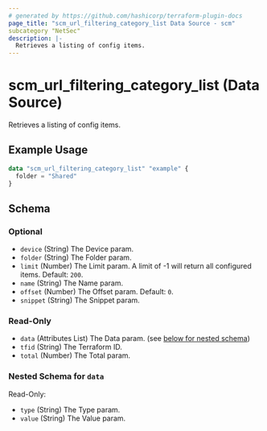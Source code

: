 ```yaml
---
# generated by https://github.com/hashicorp/terraform-plugin-docs
page_title: "scm_url_filtering_category_list Data Source - scm"
subcategory "NetSec"
description: |-
  Retrieves a listing of config items.
---
```


# scm_url_filtering_category_list (Data Source)

Retrieves a listing of config items.

## Example Usage

```terraform
data "scm_url_filtering_category_list" "example" {
  folder = "Shared"
}
```

<!-- schema generated by tfplugindocs -->
## Schema

### Optional

- `device` (String) The Device param.
- `folder` (String) The Folder param.
- `limit` (Number) The Limit param. A limit of -1 will return all configured items. Default: `200`.
- `name` (String) The Name param.
- `offset` (Number) The Offset param. Default: `0`.
- `snippet` (String) The Snippet param.

### Read-Only

- `data` (Attributes List) The Data param. (see [below for nested schema](#nestedatt--data))
- `tfid` (String) The Terraform ID.
- `total` (Number) The Total param.

<a id="nestedatt--data"></a>
### Nested Schema for `data`

Read-Only:

- `type` (String) The Type param.
- `value` (String) The Value param.
